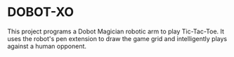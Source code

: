 # DOBOT-XO
This project programs a Dobot Magician robotic arm to play Tic-Tac-Toe. It uses the robot's pen extension to draw the game grid and intelligently plays against a human opponent.

